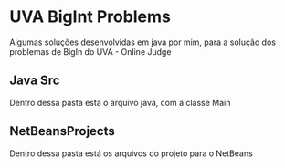 # UVA BigInt Problems
Algumas soluções desenvolvidas em java por mim, para a solução dos problemas de BigIn do UVA - Online Judge

## Java Src
Dentro dessa pasta está o arquivo java, com a classe Main

## NetBeansProjects
Dentro dessa pasta está os arquivos do projeto para o NetBeans
